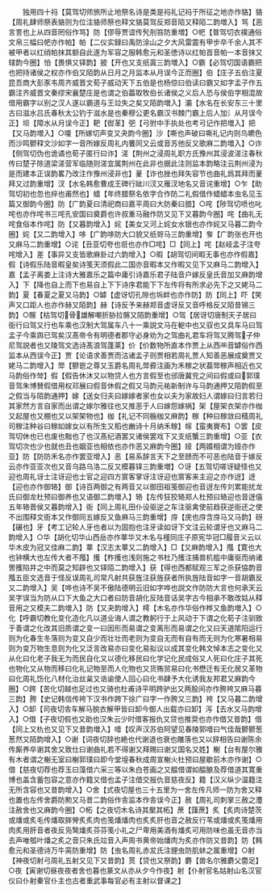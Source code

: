 <!-- { "loadSidebar": true } -->
　　独用四十祃【莫驾切师旅所止地祭名诗是类是祃礼记祃于所征之地亦作貉】貉【周礼肆师祭表貉则为位注貉师祭也释文貉莫驾反郑音陌又释陌二韵増入】骂【恶言詈也上从四音罔俗作骂】防【僇辱贾谊传髠刖笞防重増】○帊【普驾切衣襆通俗文帛三幅曰帊亦作帕】帕【二仪实録曰禹防涂山之夕大风雷震有甲步卒千余人其不被甲者以红绡帕抹其额自此遂为军容之服韩愈元和圣徳诗以红帕首音帕一本音抹又辖韵今圈】怕【畏惧又铎韵】披【开也又支纸寘三韵増入】○霸【必驾切国语霸把也把持诸侯之权亦作伯又陌韵从日月之月监本从月误今正而圈】伯【庄子五伯注夏昆吾商大彭豕韦周齐威晋文荀子威动天下五伯是也杨倞曰伯读曰霸又如字孟子作五霸注齐威晋文秦缪宋襄楚庄是也谓之伯葢取牧伯长诸侯之义后人恐与侯伯字相混故借用霸字以别之汉人遂以霸道与王竝失之矣又陌韵増入】灞【水名在长安东三十里古曰滋水吕氏春秋太公钓于滋水是也秦穆公更名霸汉书棘门霸上后人加氵从月误今正】坝【障水从月误今正】靶【辔革】弝【弓弣中手执处也考弓记作把増入】把【又马韵増入】○嗄【所嫁切声变又夬韵今圈】沙【嘶也声破曰嘶礼记内则鸟皫色而沙鸣鬰释文沙如字一音所嫁反周礼内饔同又云或音苏他反又歌麻二韵増入】○诈【侧驾切伪也诡谲也荀子匿行曰诈】溠【荆州之浸周礼职方氏豫州其浸波溠注春秋传曰楚子除道梁溠营军临随则溠宜属荆州在此非也据此注则监本韵略注云荆州浸为是而建本正误韵畧乃改注作豫州浸非也】蓌【诈也挫也拜失容节也曲礼爲其拜而蓌拜又过韵重增】汊【水名韩愈曹成王碑行跐川汊又雁汊地名又音诧重增】○乍【助驾切初也忽也捽也甫然也】蜡【年终腊祭名依字合作防二礼假借作蜡蜡本虫名见玉篇又御韵今圈】防【广韵夏曰清祀商曰嘉平周曰大防秦曰腊】○咤【陟驾切喷也叱咤也亦作咤书三咤孔安国曰奠爵也许叔重马融作防又见下又暮韵今圈】咤【曲礼无咤食俗本作咤】防【又暮韵增入】姹【美女又河上姹女水银也亦作姹又马暮二韵今圈】姹【又二韵增入】哆【广韵哆防大口貌又纸哿马三韵重增】奓【广韵张也开也又麻马二韵重增】○诧【丑亚切夸也诳也亦作□咤】□【同上】咤【赵岐孟子注夸咤增入】差【事异又支皆歌麻卦过六韵增入】○暇【胡驾切间暇无事也亦作假嘉】假【诗假乐陆音暇皇矣诗笺天须假此二国亦音暇本又作暇又见下又麻马二韵增入】嘉【孟子离娄上注诗大雅嘉乐之篇中庸引诗嘉乐君子陆音户嫁反皇氏音加又麻韵增入】下【降也自上而下也易自上下下诗序君能下下左传将有所求必先下之又姥马二韵】夏【春夏之夏又马韵】○罅【虚讶切孔隙也坼衅也亦作防】防【同上】吓【笑声又口距人也亦作赫又陌韵】赫【诗反予来赫郑音虚讶反又音呼格反又陌昔锡三韵】○髂【枯驾切骨雄解嘲折胁拉髂又陌韵重增】○驾【居讶切唐制天子居曰衙行曰驾又行也车乘也汉制大驾属车八十一乘説文马在軶中也又驭也又具车马曰驾孟子今乘舆已驾矣汉髙帝令有明德者郡守必身劝为之驾曲礼君车将驾又腾驾子仲尼驾説者也又陵驾文选诗髙浪驾蓬莱】价【价数物所直本作贾上从西襾音罅俗作西监本从西误今正】贾【论语求善贾而沽诸孟子则贾相若周礼贾人知善恶展成奠贾又姥马二韵增入】斝【鬰鬯之尊又玉爵名周礼斝彛注画为禾稼之状葢斝稼声相近也又马韵俗作斚】假【假告休沐又以物贷人也方言假至也邠唐冀兖之间曰假或曰郭璞音驾朱博賛假借用权邓展曰假音休假之假又马韵元祐新制许与马韵通押又陌韵假至之假当与陌韵通押】嫁【送女归夫曰嫁嫁者家也女以夫为家故妇人谓嫁曰归言若归其家然方言自家而出谓之嫁尔雅往也又推恶于人曰嫁怨嫁祸】架【屋架衣架亦作枷又起屋也又棚也又以架架物也】枷【礼记不同椸枷又麻韵】稼【种曰稼敛曰穑周礼司稼注种谷曰稼如嫁女以有所生又稻也豳诗十月纳禾稼】幏【蛮夷賨布】○罢【皮驾切休也已也废也黜也了也汉髙纪酒罢又诸侯罢戏下又支纸蟹三韵重增】○亚【衣驾切次也少也就也丑也姻亚也相依也亦作恶又麻韵今圈】娅【两婿相谓为娅亦作亚】防【防防禾名亦作罢亚增入】恶【易系辞言天下之至赜而不可恶也陆音于嫁反云亦作亚亚次也又音乌路乌洛二反又模暮铎三韵重増】○讶【五驾切嗟讶疑怪也又迎也周礼讶士注讶迎也士官之迎四方賔客掌讶注讶迎也賔客来主迎之亦作迓】迓【迎也亦作御辂】御【诗百两御之有两音又以御田祖笺御迎也音迓左传刘累能扰龙氏曰御龙杜预曰御养也又语御二韵増入】辂【左传狂狡辂郑人杜预曰辂迎也音迓僖五年辂晋侯又暮韵增入】衙【同上周礼田仆设驱逆之车注驱禽使前趋获逆衙还之使不出围释文衙本又作御同五嫁反又鱼麻马三韵重增】庌【庑也庌含庌马又马韵】砑【碾也】牙【考工记轮人牙也者以为固抱也注牙读如讶下文注云轮谓牙也又麻马二韵增入】○华【胡化切华山西岳亦作蕐华又木名与槿同庄子原宪华冠□履音义云以华木皮为冠又佳麻二韵】蕐【汉志太蕐又二韵增入】□【又麻韵增入】摦【寛也大也钟横大也左传大者不摦】擭【柞擭也浅则施之书杜乃擭注捕兽机槛中庸驱而纳诸罟擭陷井之中而莫之知辟也又铎陌二韵增入】获【得也西都赋观三军之杀获恊韵音摦五臣文选音于怪反误周礼司常凡射共获旌注获旌获者所执旌陆音如字一音胡霸反又二韵增入】吴【哗也诗不吴不傲陆德明云旧如字哗也説文作防防大言也何承天云吴字误当为防从口下大鱼之大口者曰防音胡化反陆音话吴字古今相承不敢改姑从释音用之又模夫二韵増入】防【又夬韵增入】樗【木名亦作华俗作桦又鱼韵増入】○化【呼霸切教化变化造化凡以道业诲人谓之教躬行于上风动于下谓之化荀子注驯致于善谓之化改其旧质谓之变一曰因形而易谓之变离形而易谓之化又曰天道隂阳运行则为化春生冬落则为变又自少而壮壮而老则为变自无而有自有而无则为化寒暑相易则为变万物生息则为化又泛言改易亦曰变化易拟议以成其变化韩文悼本志之变化又从化曰化老子我无为而民自化又以德化移民曰化学记化民成俗又人死曰化庄子其死也物化又从物而移曰化礼记物至而人化物也又货贿贸易曰化书懋迁有无化居又革物曰化周礼饬化八材化治丝枲又诰谕使人回心曰化书肆予大化诱我友邦君又麻韵今圈】○跨【苦化切越也足过也又骑也杜甫诗平明跨驴出又两股间亦作胯袴又麻马暮三韵】胯【史记韩信传袴下汉书作跨下徐广曰字一作胯又三韵】袴【又马暮二韵增入】○卸【司夜切舎车解马脱衣解甲皆曰卸今御人出载亦曰卸】泻【去水又马韵增入】○借【子夜切假也又助也汉朱云少时借客报仇又贷也推奨也亦作借又昔韵】借【同上又朹也又见下又昔韵増入】唶【叹声汉苏伯阿望见春陵郭唶曰气佳哉鬰鬰葱葱然又陌韵增入】○谢【词夜切辞也絶也代谢退也衰也雕落也又以辞相告曰谢陈余传厮养卒谢其舍又致仕曰谢曲礼若不得谢又拜赐曰谢又国名又姓】榭【台有屋尔雅有木者谓之榭无室曰榭郭璞曰即今堂堭春秋成周宣榭火杜预曰屋歇前木亦作谢】○借【慈夜切荐也荐玉曰藻借六采三等以朱白苍画之又醖借谓如醖酿及荐借道其寛重博也盖含蓄包容之意亦作籍又借也孟子注借交报仇音慈夜反】籍【汉义纵少温籍注无所含容也又昔韵增入】○舍【式夜切屋也三十五里为一舍左传凡师一防为舍又释也置也左传舍爵防勲又马昔二韵俗作舎监本作舎误今正】赦【周礼司刺掌三赦之灋注赦舍也又麻韵今圈】○柘【之夜切木名诗其檿其柘】蔗【藷蔗】炙【炙肉诗楚茨或燔或炙毛传燔取膟膋炙炙肉也笺燔燔肉也炙炙肝也音之赦反行苇或燔或炙笺燔用肉炙用肝音者夜反凫鹥燔炙芬芬笺小礼之尸卑用美酒有燔炙可用防味也虽无音亦当去声唯瓠叶燔之炙之音只朱氏竝音入声周书黄帝始燔肉为炙亦作防又昔韵】防【韩愈元和圣德诗万牛脔防重增】防【虫名周礼赤犮氏注貍虫防肌蚞之属重增】○射【神夜切射弓周礼五射又见下又昔韵】贳【贷也又祭韵】麝【兽名尔雅麝父麕足】○夜【寅谢切昼夜夜者舍也暮也篆文从亦从夕今作夜】射【仆射官名姑射山名汉官仪曰仆射秦官仆主也古者重武事每官必有主射以督课之】
